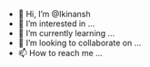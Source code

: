 - 👋 Hi, I’m @Ikinansh
- 👀 I’m interested in ...
- 🌱 I’m currently learning ...
- 💞️ I’m looking to collaborate on ...
- 📫 How to reach me ...

<!---
Ikinansh/Ikinansh is a ✨ special ✨ repository because its `README.md` (this file) appears on your GitHub profile.
You can click the Preview link to take a look at your changes.
--->
